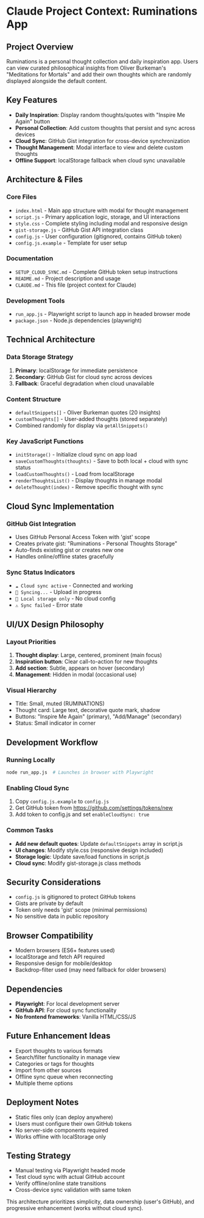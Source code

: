 # Claude Project Context: Ruminations App

## Project Overview
Ruminations is a personal thought collection and daily inspiration app. Users can view curated philosophical insights from Oliver Burkeman's "Meditations for Mortals" and add their own thoughts which are randomly displayed alongside the default content.

## Key Features
- **Daily Inspiration**: Display random thoughts/quotes with "Inspire Me Again" button
- **Personal Collection**: Add custom thoughts that persist and sync across devices  
- **Cloud Sync**: GitHub Gist integration for cross-device synchronization
- **Thought Management**: Modal interface to view and delete custom thoughts
- **Offline Support**: localStorage fallback when cloud sync unavailable

## Architecture & Files

### Core Files
- `index.html` - Main app structure with modal for thought management
- `script.js` - Primary application logic, storage, and UI interactions
- `style.css` - Complete styling including modal and responsive design
- `gist-storage.js` - GitHub Gist API integration class
- `config.js` - User configuration (gitignored, contains GitHub token)
- `config.js.example` - Template for user setup

### Documentation
- `SETUP_CLOUD_SYNC.md` - Complete GitHub token setup instructions
- `README.md` - Project description and usage
- `CLAUDE.md` - This file (project context for Claude)

### Development Tools  
- `run_app.js` - Playwright script to launch app in headed browser mode
- `package.json` - Node.js dependencies (playwright)

## Technical Architecture

### Data Storage Strategy
1. **Primary**: localStorage for immediate persistence
2. **Secondary**: GitHub Gist for cloud sync across devices
3. **Fallback**: Graceful degradation when cloud unavailable

### Content Structure
- `defaultSnippets[]` - Oliver Burkeman quotes (20 insights)
- `customThoughts[]` - User-added thoughts (stored separately)
- Combined randomly for display via `getAllSnippets()`

### Key JavaScript Functions
- `initStorage()` - Initialize cloud sync on app load
- `saveCustomThoughts(thoughts)` - Save to both local + cloud with sync status
- `loadCustomThoughts()` - Load from localStorage
- `renderThoughtsList()` - Display thoughts in manage modal
- `deleteThought(index)` - Remove specific thought with sync

## Cloud Sync Implementation

### GitHub Gist Integration
- Uses GitHub Personal Access Token with 'gist' scope
- Creates private gist: "Ruminations - Personal Thoughts Storage"
- Auto-finds existing gist or creates new one
- Handles online/offline states gracefully

### Sync Status Indicators
- `☁️ Cloud sync active` - Connected and working
- `🔄 Syncing...` - Upload in progress  
- `💾 Local storage only` - No cloud config
- `⚠️ Sync failed` - Error state

## UI/UX Design Philosophy

### Layout Priorities
1. **Thought display**: Large, centered, prominent (main focus)
2. **Inspiration button**: Clear call-to-action for new thoughts
3. **Add section**: Subtle, appears on hover (secondary)
4. **Management**: Hidden in modal (occasional use)

### Visual Hierarchy
- Title: Small, muted (RUMINATIONS)
- Thought card: Large text, decorative quote mark, shadow
- Buttons: "Inspire Me Again" (primary), "Add/Manage" (secondary)
- Status: Small indicator in corner

## Development Workflow

### Running Locally
```bash
node run_app.js  # Launches in browser with Playwright
```

### Enabling Cloud Sync
1. Copy `config.js.example` to `config.js`
2. Get GitHub token from https://github.com/settings/tokens/new
3. Add token to config.js and set `enableCloudSync: true`

### Common Tasks
- **Add new default quotes**: Update `defaultSnippets` array in script.js
- **UI changes**: Modify style.css (responsive design included)  
- **Storage logic**: Update save/load functions in script.js
- **Cloud sync**: Modify gist-storage.js class methods

## Security Considerations
- `config.js` is gitignored to protect GitHub tokens
- Gists are private by default
- Token only needs 'gist' scope (minimal permissions)
- No sensitive data in public repository

## Browser Compatibility
- Modern browsers (ES6+ features used)
- localStorage and fetch API required
- Responsive design for mobile/desktop
- Backdrop-filter used (may need fallback for older browsers)

## Dependencies
- **Playwright**: For local development server
- **GitHub API**: For cloud sync functionality
- **No frontend frameworks**: Vanilla HTML/CSS/JS

## Future Enhancement Ideas
- Export thoughts to various formats
- Search/filter functionality in manage view
- Categories or tags for thoughts  
- Import from other sources
- Offline sync queue when reconnecting
- Multiple theme options

## Deployment Notes
- Static files only (can deploy anywhere)
- Users must configure their own GitHub tokens
- No server-side components required
- Works offline with localStorage only

## Testing Strategy
- Manual testing via Playwright headed mode
- Test cloud sync with actual GitHub account
- Verify offline/online state transitions
- Cross-device sync validation with same token

This architecture prioritizes simplicity, data ownership (user's GitHub), and progressive enhancement (works without cloud sync).